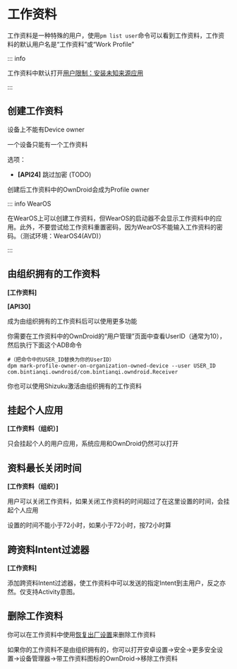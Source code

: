 # 工作资料

工作资料是一种特殊的用户，使用`pm list user`命令可以看到工作资料，工作资料的默认用户名是“工作资料”或“Work Profile”

::: info

工作资料中默认打开[用户限制：安装未知来源应用](UserRestriction#应用)

:::

## 创建工作资料

设备上不能有Device owner

一个设备只能有一个工作资料

选项：

- **[API24]** 跳过加密 (TODO)

创建后工作资料中的OwnDroid会成为Profile owner

::: info WearOS

在WearOS上可以创建工作资料，但WearOS的启动器不会显示工作资料中的应用。此外，不要尝试给工作资料重置密码，因为WearOS不能输入工作资料的密码。（测试环境：WearOS4(AVD)）

:::

## 由组织拥有的工作资料

**[工作资料]**

**[API30]**

成为由组织拥有的工作资料后可以使用更多功能

你需要在工作资料中的OwnDroid的“用户管理”页面中查看UserID（通常为10），然后执行下面这个ADB命令

```shell
#（把命令中的USER_ID替换为你的UserID）
dpm mark-profile-owner-on-organization-owned-device --user USER_ID com.bintianqi.owndroid/com.bintianqi.owndroid.Receiver
```

你也可以使用Shizuku激活由组织拥有的工作资料

## 挂起个人应用

**[工作资料（组织）]**

只会挂起个人的用户应用，系统应用和OwnDroid仍然可以打开

## 资料最长关闭时间

**[工作资料（组织）]**

用户可以关闭工作资料，如果关闭工作资料的时间超过了在这里设置的时间，会挂起个人应用

设置的时间不能小于72小时，如果小于72小时，按72小时算

## 跨资料Intent过滤器

**[工作资料]**

添加跨资料Intent过滤器，使工作资料中可以发送的指定Intent到主用户，反之亦然。仅支持Activity意图。

## 删除工作资料

你可以在工作资料中使用[恢复出厂设置](SystemManager#恢复出厂设置)来删除工作资料

如果你的工作资料不是由组织拥有的，你可以打开安卓设置->安全->更多安全设置->设备管理器->带工作资料图标的OwnDroid->移除工作资料

